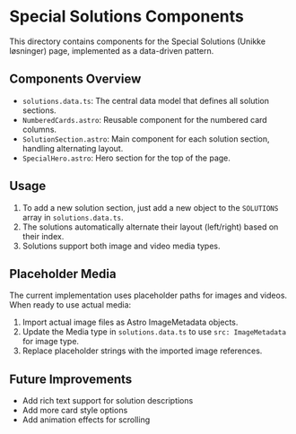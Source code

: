 # Special Solutions Components

This directory contains components for the Special Solutions (Unikke løsninger) page, implemented as a data-driven pattern.

## Components Overview

- `solutions.data.ts`: The central data model that defines all solution sections.
- `NumberedCards.astro`: Reusable component for the numbered card columns.
- `SolutionSection.astro`: Main component for each solution section, handling alternating layout.
- `SpecialHero.astro`: Hero section for the top of the page.

## Usage

1. To add a new solution section, just add a new object to the `SOLUTIONS` array in `solutions.data.ts`.
2. The solutions automatically alternate their layout (left/right) based on their index.
3. Solutions support both image and video media types.

## Placeholder Media

The current implementation uses placeholder paths for images and videos. When ready to use actual media:

1. Import actual image files as Astro ImageMetadata objects.
2. Update the Media type in `solutions.data.ts` to use `src: ImageMetadata` for image type.
3. Replace placeholder strings with the imported image references.

## Future Improvements

- Add rich text support for solution descriptions
- Add more card style options
- Add animation effects for scrolling 